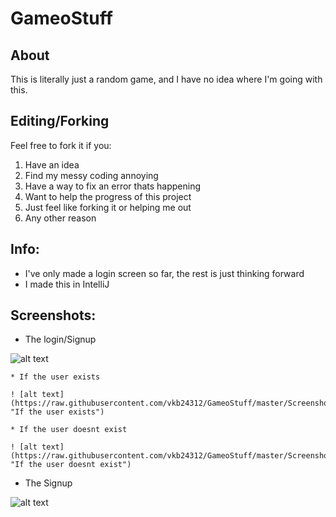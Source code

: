 # GameoStuff
## About
This is literally just a random game, and I have no idea where I'm going with this.
## Editing/Forking
Feel free to fork it if you:
1. Have an idea
2. Find my messy coding annoying
3. Have a way to fix an error thats happening
4. Want to help the progress of this project
5. Just feel like forking it or helping me out
6. Any other reason

## Info:
* I've only made a login screen so far, the rest is just thinking forward
* I made this in IntelliJ

## Screenshots:
* The login/Signup

![alt text](https://raw.githubusercontent.com/vkb24312/GameoStuff/master/Screenshots/Login.PNG "The login")

    * If the user exists

    ! [alt text](https://raw.githubusercontent.com/vkb24312/GameoStuff/master/Screenshots/LoginCheck.PNG "If the user exists")

    * If the user doesnt exist

    ! [alt text](https://raw.githubusercontent.com/vkb24312/GameoStuff/master/Screenshots/LoginCheck2.PNG "If the user doesnt exist")

* The Signup

![alt text](https://raw.githubusercontent.com/vkb24312/GameoStuff/master/Screenshots/Signup.PNG "The Signup")
